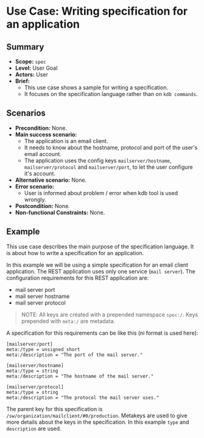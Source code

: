 # Use Case: Writing specification for an application

## Summary

- **Scope:** `spec`
- **Level:** User Goal
- **Actors:** User
- **Brief:**
  - This use case shows a sample for writing a specification.
  - It focuses on the specification language rather than on `kdb commands`.

## Scenarios

- **Precondition:** None.
- **Main success scenario:**
  - The application is an email client.
  - It needs to know about the hostname, protocol and port of the user's email account.
  - The application uses the config keys `mailserver/hostname`, `mailserver/protocol` and `mailserver/port`, to let the user configure it's account.
- **Alternative scenario:** None.
- **Error scenario:**
  - User is informed about problem / error when kdb tool is used wrongly.
- **Postcondition:** None.
- **Non-functional Constraints:** None.

## Example

This use case describes the main purpose of the specification language.
It is about how to write a specification for an application.

In this example we will be using a simple specification for an email client application.
The REST application uses only one service (`mail server`).
The configuration requirements for this REST application are:

- mail server port
- mail server hostname
- mail server protocol

> NOTE: All keys are created with a prepended namespace `spec:/`.
> Keys prepended with `meta:/` are metadata.

A specification for this requirements can be like this (ni format is used here):

```ni
[mailserver/port]
meta:/type = unsigned_short
meta:/description = "The port of the mail server."

[mailserver/hostname]
meta:/type = string
meta:/description = "The hostname of the mail server."

[mailserver/protocol]
meta:/type = string
meta:/description = "The protocol the mail server uses."
```

The parent key for this specification is `/sw/organization/mailclient/#0/production`.
Metakeys are used to give more details about the keys in the specification.
In this example `type` and `description` are used.

